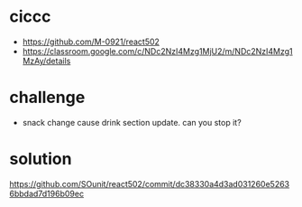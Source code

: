 # ciccc

- https://github.com/M-0921/react502
- https://classroom.google.com/c/NDc2NzI4Mzg1MjU2/m/NDc2NzI4Mzg1MzAy/details

# challenge

- snack change cause drink section update. can you stop it?

# solution

https://github.com/SOunit/react502/commit/dc38330a4d3ad031260e52636bbdad7d196b09ec
